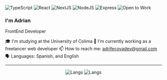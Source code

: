 ![TypeScript](https://img.shields.io/badge/typescript-blue)
![React](https://img.shields.io/badge/react-blue)
![NextJS](https://img.shields.io/badge/nextJS-black)
![NodeJS](https://img.shields.io/badge/nodeJS-aasd)
![Express](https://img.shields.io/badge/Express-white)
![Open to Work](https://img.shields.io/badge/Open%20to%20Work-green?style=for-the-badge)

### I'm Adrian

FrontEnd Developer

🎓 I'm studying at the University of Colima
🔭 I'm currently working as a freelancer web developer
📫 How to reach me: adrifecovadev@gmail.com
🗣️ Languages: Spanish, and English

<hr>

<p align="center">
  <img src="https://github-readme-stats.vercel.app/api/top-langs/?username=adrife2005&layout=compact" alt="Langs">
  <img src="https://github-readme-stats.vercel.app/api/top-langs/?username=adrife2005&hide=lua" alt="Langs">
</p>
